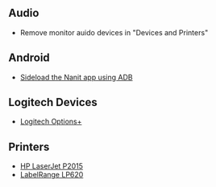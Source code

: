 ## Audio
- Remove monitor auido devices in "Devices and Printers"

## Android
- [Sideload the Nanit app using ADB](https://www.windowscentral.com/how-sideload-android-apps-using-wsa-windows-11)

## Logitech Devices
- [Logitech Options+](https://www.logitech.com/en-us/software/logi-options-plus.html)

## Printers
- [HP LaserJet P2015](https://support.hp.com/us-en/drivers/selfservice/hp-laserjet-p2000-printer-series/1845551/model/1845552)
- [LabelRange LP620](http://www.labelrange.com/index.php?m=home&c=Lists&a=index&tid=74)
